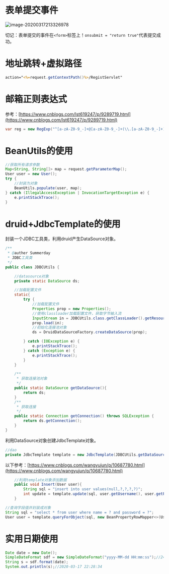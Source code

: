 # 表单提交事件

![image-20200317213326978](C:\Users\13327\AppData\Roaming\Typora\typora-user-images\image-20200317213326978.png)

切记：表单提交的事件在`<form>`标签上！`onsubmit = "return true"`代表提交成功。

# 地址跳转+虚拟路径

```jsp
action="<%=request.getContextPath()%>/RegistServlet"
```

# 邮箱正则表达式

参考：[https://www.cnblogs.com/lst619247/p/9289719.html](https://www.cnblogs.com/lst619247/p/9289719.html)

```java
var reg = new RegExp("^[a-zA-Z0-9_-]+@[a-zA-Z0-9_-]+(\\.[a-zA-Z0-9_-]+)+$");
```

# BeanUtils的使用

```java
//获取所有请求参数
Map<String, String[]> map = request.getParameterMap();
User user = new User();
try {
    //封装为对象
    BeanUtils.populate(user, map);
} catch (IllegalAccessException | InvocationTargetException e) {
    e.printStackTrace();
}
```

# druid+JdbcTemplate的使用

封装一个JDBC工具类，利用druid产生DataSource对象。

```java
/**
 * @auther Summerday
 * JDBC工具类
 */
public class JDBCUtils {

    //datasource对象
    private static DataSource ds;

    //加载配置文件
    static{
        try {
            //加载配置文件
            Properties prop = new Properties();
            //使用classloader加载配置文件，获取字节输入流
            InputStream in = JDBCUtils.class.getClassLoader().getResourceAsStream("druid.properties");
            prop.load(in);
            //初始化连接池对象
            ds = DruidDataSourceFactory.createDataSource(prop);

        } catch (IOException e) {
            e.printStackTrace();
        } catch (Exception e) {
            e.printStackTrace();
        }
    }

    /**
     * 获取连接池对象
     */
    public static DataSource getDataSource(){
        return ds;
    }
    /**
     * 获取连接
     */
    public static Connection getConnection() throws SQLException {
        return ds.getConnection();
    }
}
```

利用DataSource对象创建JdbcTemplate对象。

```java
//dao    
private JdbcTemplate template = new JdbcTemplate(JDBCUtils.getDataSource());
```

以下参考：[https://www.cnblogs.com/wangyujun/p/10687780.html](https://www.cnblogs.com/wangyujun/p/10687780.html)

```java
    //利用template对象添加数据
    public void Insert(User user){
        String sql = "insert into user values(null,?,?,?,?)";
        int update = template.update(sql, user.getUsername(), user.getPassword(), user.getNickname(), user.getEmail());
    }
```

```java
//查询字段值并封装成对象
String sql = "select * from user where name = ? and password = ?";
User user = template.queryForObject(sql, new BeanPropertyRowMapper<>(User.class),loginUser.getUsername(), loginUser.getPassword());
```

# 实用日期使用

```java
Date date = new Date();
SimpleDateFormat sdf = new SimpleDateFormat("yyyy-MM-dd HH:mm:ss");//24小时制
String s = sdf.format(date);
System.out.println(s);//2020-03-17 22:28:34
```

